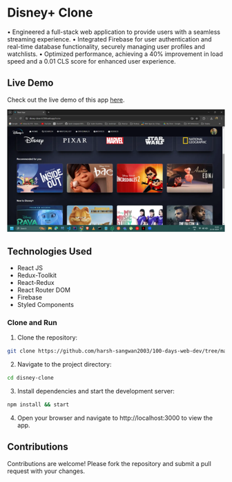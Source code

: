 # Disney+ Clone

• Engineered a full-stack web application to provide users with a seamless streaming experience.
• Integrated Firebase for user authentication and real-time database functionality, securely managing user profiles and watchlists.
• Optimized performance, achieving a 40% improvement in load speed and a 0.01 CLS score for enhanced user experience.

## Live Demo

Check out the live demo of this app [here](https://disney-clone-b7200.web.app/).

<img src ="./img.webp">

## Technologies Used

- React JS
- Redux-Toolkit
- React-Redux
- React Router DOM
- Firebase
- Styled Components


### Clone and Run

1. Clone the repository:

```bash
git clone https://github.com/harsh-sangwan2003/100-days-web-dev/tree/main/ReactJS/Projects/disney-clone
```

2. Navigate to the project directory:

```bash
cd disney-clone
```

3. Install dependencies and start the development server:

```bash
npm install && start
```

4. Open your browser and navigate to http://localhost:3000 to view the app.

## Contributions

Contributions are welcome! Please fork the repository and submit a pull request with your changes.
